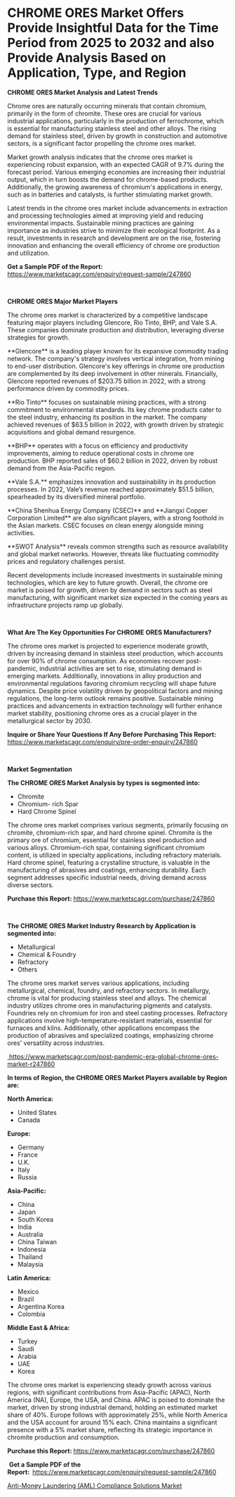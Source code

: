 <p><h1>CHROME ORES Market Offers Provide Insightful Data for the Time Period from 2025 to 2032 and also Provide Analysis Based on Application, Type, and Region</h1></p><p><strong>CHROME ORES Market Analysis and Latest Trends</strong></p>
<p><p>Chrome ores are naturally occurring minerals that contain chromium, primarily in the form of chromite. These ores are crucial for various industrial applications, particularly in the production of ferrochrome, which is essential for manufacturing stainless steel and other alloys. The rising demand for stainless steel, driven by growth in construction and automotive sectors, is a significant factor propelling the chrome ores market.</p><p>Market growth analysis indicates that the chrome ores market is experiencing robust expansion, with an expected CAGR of 9.7% during the forecast period. Various emerging economies are increasing their industrial output, which in turn boosts the demand for chrome-based products. Additionally, the growing awareness of chromium's applications in energy, such as in batteries and catalysts, is further stimulating market growth.</p><p>Latest trends in the chrome ores market include advancements in extraction and processing technologies aimed at improving yield and reducing environmental impacts. Sustainable mining practices are gaining importance as industries strive to minimize their ecological footprint. As a result, investments in research and development are on the rise, fostering innovation and enhancing the overall efficiency of chrome ore production and utilization.</p></p>
<p><strong>Get a Sample PDF of the Report:&nbsp;</strong> <a href="https://www.marketscagr.com/enquiry/request-sample/247860?utm_campaign=3292&utm_medium=2&utm_source=Github&utm_content=ia&utm_term=30032025&utm_id=chrome-ores">https://www.marketscagr.com/enquiry/request-sample/247860</a></p>
<p>&nbsp;</p>
<p><strong>CHROME ORES Major Market Players</strong></p>
<p><p>The chrome ores market is characterized by a competitive landscape featuring major players including Glencore, Rio Tinto, BHP, and Vale S.A. These companies dominate production and distribution, leveraging diverse strategies for growth.</p><p>**Glencore** is a leading player known for its expansive commodity trading network. The company's strategy involves vertical integration, from mining to end-user distribution. Glencore's key offerings in chrome ore production are complemented by its deep involvement in other minerals. Financially, Glencore reported revenues of $203.75 billion in 2022, with a strong performance driven by commodity prices.</p><p>**Rio Tinto** focuses on sustainable mining practices, with a strong commitment to environmental standards. Its key chrome products cater to the steel industry, enhancing its position in the market. The company achieved revenues of $63.5 billion in 2022, with growth driven by strategic acquisitions and global demand resurgence.</p><p>**BHP** operates with a focus on efficiency and productivity improvements, aiming to reduce operational costs in chrome ore production. BHP reported sales of $60.2 billion in 2022, driven by robust demand from the Asia-Pacific region.</p><p>**Vale S.A.** emphasizes innovation and sustainability in its production processes. In 2022, Vale’s revenue reached approximately $51.5 billion, spearheaded by its diversified mineral portfolio.</p><p>**China Shenhua Energy Company (CSEC)** and **Jiangxi Copper Corporation Limited** are also significant players, with a strong foothold in the Asian markets. CSEC focuses on clean energy alongside mining activities.</p><p>**SWOT Analysis** reveals common strengths such as resource availability and global market networks. However, threats like fluctuating commodity prices and regulatory challenges persist. </p><p>Recent developments include increased investments in sustainable mining technologies, which are key to future growth. Overall, the chrome ore market is poised for growth, driven by demand in sectors such as steel manufacturing, with significant market size expected in the coming years as infrastructure projects ramp up globally.</p></p>
<p>&nbsp;</p>
<p><strong>What Are The Key Opportunities For CHROME ORES Manufacturers?</strong></p>
<p><p>The chrome ores market is projected to experience moderate growth, driven by increasing demand in stainless steel production, which accounts for over 90% of chrome consumption. As economies recover post-pandemic, industrial activities are set to rise, stimulating demand in emerging markets. Additionally, innovations in alloy production and environmental regulations favoring chromium recycling will shape future dynamics. Despite price volatility driven by geopolitical factors and mining regulations, the long-term outlook remains positive. Sustainable mining practices and advancements in extraction technology will further enhance market stability, positioning chrome ores as a crucial player in the metallurgical sector by 2030.</p></p>
<p><strong>Inquire or Share Your Questions If Any Before Purchasing This Report:</strong> <a href="https://www.marketscagr.com/enquiry/pre-order-enquiry/247860?utm_campaign=3292&utm_medium=2&utm_source=Github&utm_content=ia&utm_term=30032025&utm_id=chrome-ores">https://www.marketscagr.com/enquiry/pre-order-enquiry/247860</a></p>
<p>&nbsp;</p>
<p><strong>Market Segmentation</strong></p>
<p><strong>The CHROME ORES Market Analysis by types is segmented into:</strong></p>
<p><ul><li>Chromite</li><li>Chromium- rich Spar</li><li>Hard Chrome Spinel</li></ul></p>
<p><p>The chrome ores market comprises various segments, primarily focusing on chromite, chromium-rich spar, and hard chrome spinel. Chromite is the primary ore of chromium, essential for stainless steel production and various alloys. Chromium-rich spar, containing significant chromium content, is utilized in specialty applications, including refractory materials. Hard chrome spinel, featuring a crystalline structure, is valuable in the manufacturing of abrasives and coatings, enhancing durability. Each segment addresses specific industrial needs, driving demand across diverse sectors.</p></p>
<p><strong>Purchase this Report:&nbsp;</strong><a href="https://www.marketscagr.com/purchase/247860?utm_campaign=3292&utm_medium=2&utm_source=Github&utm_content=ia&utm_term=30032025&utm_id=chrome-ores">https://www.marketscagr.com/purchase/247860</a></p>
<p>&nbsp;</p>
<p><strong>The CHROME ORES Market Industry Research by Application is segmented into:</strong></p>
<p><ul><li>Metallurgical</li><li>Chemical & Foundry</li><li>Refractory</li><li>Others</li></ul></p>
<p><p>The chrome ores market serves various applications, including metallurgical, chemical, foundry, and refractory sectors. In metallurgy, chrome is vital for producing stainless steel and alloys. The chemical industry utilizes chrome ores in manufacturing pigments and catalysts. Foundries rely on chromium for iron and steel casting processes. Refractory applications involve high-temperature-resistant materials, essential for furnaces and kilns. Additionally, other applications encompass the production of abrasives and specialized coatings, emphasizing chrome ores' versatility across industries.</p></p>
<p><a href="https://www.marketscagr.com/post-pandemic-era-global-chrome-ores-market-r247860?utm_campaign=3292&utm_medium=2&utm_source=Github&utm_content=ia&utm_term=30032025&utm_id=chrome-ores">&nbsp;https://www.marketscagr.com/post-pandemic-era-global-chrome-ores-market-r247860</a></p>
<p><strong>In terms of Region, the CHROME ORES Market Players available by Region are:</strong></p>
<p>
    <p> <strong> North America: </strong>
        <ul>
            <li>United States</li>
            <li>Canada</li>
        </ul>
        </p> 
    <p> <strong> Europe: </strong>
        <ul>
            <li>Germany</li>
            <li>France</li>
            <li>U.K.</li>
            <li>Italy</li>
            <li>Russia</li>
        </ul>
        </p> 
    <p> <strong> Asia-Pacific: </strong>
        <ul>
            <li>China</li>
            <li>Japan</li>
            <li>South Korea</li>
            <li>India</li>
            <li>Australia</li>
            <li>China Taiwan</li>
            <li>Indonesia</li>
            <li>Thailand</li>
            <li>Malaysia</li>
        </ul>
        </p> 
    <p> <strong> Latin America: </strong>
        <ul>
            <li>Mexico</li>
            <li>Brazil</li>
            <li>Argentina Korea</li>
            <li>Colombia</li>
        </ul>
        </p> 
    <p> <strong> Middle East & Africa: </strong>
        <ul>
            <li>Turkey</li>
            <li>Saudi</li>
            <li>Arabia</li>
            <li>UAE</li>
            <li>Korea</li>
        </ul>
    </p>
    </p>
<p><p>The chrome ores market is experiencing steady growth across various regions, with significant contributions from Asia-Pacific (APAC), North America (NA), Europe, the USA, and China. APAC is poised to dominate the market, driven by strong industrial demand, holding an estimated market share of 40%. Europe follows with approximately 25%, while North America and the USA account for around 15% each. China maintains a significant presence with a 5% market share, reflecting its strategic importance in chromite production and consumption.</p></p>
<p><strong>Purchase this Report: </strong><a href="https://www.marketscagr.com/purchase/247860?utm_campaign=3292&utm_medium=2&utm_source=Github&utm_content=ia&utm_term=30032025&utm_id=chrome-ores">https://www.marketscagr.com/purchase/247860</a></p>
<p>&nbsp;<strong>Get a Sample PDF of the Report:&nbsp;&nbsp;</strong><a href="https://www.marketscagr.com/enquiry/request-sample/247860?utm_campaign=3292&utm_medium=2&utm_source=Github&utm_content=ia&utm_term=30032025&utm_id=chrome-ores">https://www.marketscagr.com/enquiry/request-sample/247860</a></p>
<p><strong></strong></p>
<p><p><a href="https://github.com/shafriusizi/Market-Research-Report-List-1/blob/main/anti-money-laundering-aml-compliance-solutions-market.md?utm_campaign=3292&utm_medium=2&utm_source=Github&utm_content=ia&utm_term=30032025&utm_id=chrome-ores">Anti-Money Laundering (AML) Compliance Solutions Market</a></p></p>